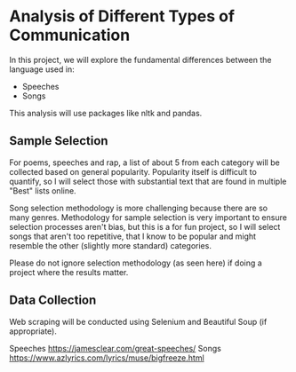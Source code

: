 # Analysis of Different Types of Communication
In this project, we will explore the fundamental differences between the language used in:
* Speeches
* Songs

This analysis will use packages like nltk and pandas.

## Sample Selection
For poems, speeches and rap, a list of about 5 from each category will be collected based on general popularity. 
Popularity itself is difficult to quantify, so I will select those with substantial text that are found in multiple
"Best" <medium> lists online.

Song selection methodology is more challenging because there are so many genres. Methodology for sample selection
is very important to ensure selection processes aren't bias, but this is a for fun project, so I will select songs
that aren't too repetitive, that I know to be popular and might resemble the other (slightly more standard) categories.

Please do not ignore selection methodology (as seen here) if doing a project where the results matter.

## Data Collection
Web scraping will be conducted using Selenium and Beautiful Soup (if appropriate).

Speeches
https://jamesclear.com/great-speeches/
Songs
https://www.azlyrics.com/lyrics/muse/bigfreeze.html
